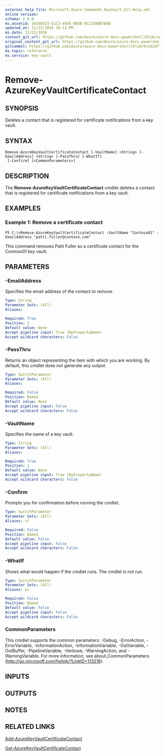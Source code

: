 ```yaml
---
external help file: Microsoft.Azure.Commands.KeyVault.dll-Help.xml
online version:
schema: 2.0.0
ms.assetid: 1A10E023-51C3-4456-8B5B-0CC1D80B7B4B
updated_at: 11/22/2016 20:11 PM
ms.date: 11/22/2016
content_git_url: https://github.com/Azure/azure-docs-powershell/blob/anne052617/azureps-cmdlets-docs/ResourceManager/AzureRM.KeyVault/v2.1.0/Remove-AzureKeyVaultCertificateContact.md
original_content_git_url: https://github.com/Azure/azure-docs-powershell/blob/anne052617/azureps-cmdlets-docs/ResourceManager/AzureRM.KeyVault/v2.1.0/Remove-AzureKeyVaultCertificateContact.md
gitcommit: https://github.com/Azure/azure-docs-powershell/blob/0cedc8f73bc96cf5ac4c69144e17b3de601fd3cc
ms.topic: reference
ms.service: key-vault
---
```


# Remove-AzureKeyVaultCertificateContact

## SYNOPSIS
Deletes a contact that is registered for certificate notifications from a key vault.

## SYNTAX

```
Remove-AzureKeyVaultCertificateContact [-VaultName] <String> [-EmailAddress] <String> [-PassThru] [-WhatIf]
 [-Confirm] [<CommonParameters>]
```

## DESCRIPTION
The **Remove-AzureKeyVaultCertificateContact** cmdlet deletes a contact that is registered for certificate notifications from a key vault.

## EXAMPLES

### Example 1: Remove a certificate contact
```
PS C:\>Remove-AzureKeyVaultCertificateContact -VaultName "Contoso01" -EmailAddress "patti.fuller@contoso.com"
```

This command removes Patti Fuller as a certificate contact for the Contoso01 key vault.

## PARAMETERS

### -EmailAddress
Specifies the email address of the contact to remove.

```yaml
Type: String
Parameter Sets: (All)
Aliases: 

Required: True
Position: 2
Default value: None
Accept pipeline input: True (ByPropertyName)
Accept wildcard characters: False
```

### -PassThru
Returns an object representing the item with which you are working.
By default, this cmdlet does not generate any output.

```yaml
Type: SwitchParameter
Parameter Sets: (All)
Aliases: 

Required: False
Position: Named
Default value: None
Accept pipeline input: False
Accept wildcard characters: False
```

### -VaultName
Specifies the name of a key vault.

```yaml
Type: String
Parameter Sets: (All)
Aliases: 

Required: True
Position: 1
Default value: None
Accept pipeline input: True (ByPropertyName)
Accept wildcard characters: False
```

### -Confirm
Prompts you for confirmation before running the cmdlet.

```yaml
Type: SwitchParameter
Parameter Sets: (All)
Aliases: cf

Required: False
Position: Named
Default value: False
Accept pipeline input: False
Accept wildcard characters: False
```

### -WhatIf
Shows what would happen if the cmdlet runs.
The cmdlet is not run.

```yaml
Type: SwitchParameter
Parameter Sets: (All)
Aliases: wi

Required: False
Position: Named
Default value: False
Accept pipeline input: False
Accept wildcard characters: False
```

### CommonParameters
This cmdlet supports the common parameters: -Debug, -ErrorAction, -ErrorVariable, -InformationAction, -InformationVariable, -OutVariable, -OutBuffer, -PipelineVariable, -Verbose, -WarningAction, and -WarningVariable. For more information, see about_CommonParameters (http://go.microsoft.com/fwlink/?LinkID=113216).

## INPUTS

## OUTPUTS

## NOTES

## RELATED LINKS

[Add-AzureKeyVaultCertificateContact](./Add-AzureKeyVaultCertificateContact.md)

[Get-AzureKeyVaultCertificateContact](./Get-AzureKeyVaultCertificateContact.md)


